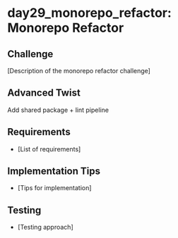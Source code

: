 # day29_monorepo_refactor: Monorepo Refactor

## Challenge
[Description of the monorepo refactor challenge]

## Advanced Twist
Add shared package + lint pipeline

## Requirements
- [List of requirements]

## Implementation Tips
- [Tips for implementation]

## Testing
- [Testing approach]
